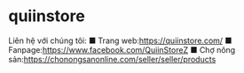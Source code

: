 # quiinstore
Liên hệ với chúng tôi:  ■ Trang web:https://quiinstore.com/  ■ Fanpage:https://www.facebook.com/QuiinStoreZ  ■ Chợ nông sản:https://chonongsanonline.com/seller/seller/products
